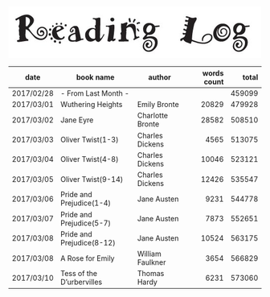 ﻿![](reading_log.png)

|date|book name|author|words count|total|
|---|---|---|--:|--:|
|2017/02/28|- From Last Month -|||459099|
|2017/03/01|Wuthering Heights|Emily Bronte|20829|479928|
|2017/03/02|Jane Eyre|Charlotte Bronte|28582|508510|
|2017/03/03|Oliver Twist(1-3)|Charles Dickens|4565|513075|
|2017/03/04|Oliver Twist(4-8)|Charles Dickens|10046|523121|
|2017/03/05|Oliver Twist(9-14)|Charles Dickens|12426|535547|
|2017/03/06|Pride and Prejudice(1-4)|Jane Austen|9231|544778|
|2017/03/07|Pride and Prejudice(5-7)|Jane Austen|7873|552651|
|2017/03/08|Pride and Prejudice(8-12)|Jane Austen|10524|563175|
|2017/03/08|A Rose for Emily|William Faulkner|3654|566829|
|2017/03/10|Tess of the D’urbervilles|Thomas Hardy|6231|573060|
